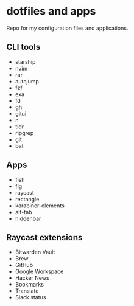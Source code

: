 # dotfiles and apps

Repo for my configuration files and applications.

## CLI tools

* starship
* nvim
* rar
* autojump
* fzf
* exa
* fd
* gh
* gitui
* n
* tldr
* ripgrep
* git
* bat

## Apps

* fish
* fig
* raycast
* rectangle
* karabiner-elements
* alt-tab
* hiddenbar

## Raycast extensions

* Bitwarden Vault
* Brew
* GitHub
* Google Workspace
* Hacker News 
* Bookmarks
* Translate
* Slack status
